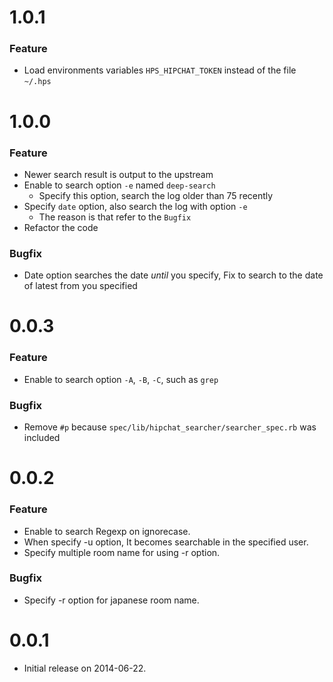 # 1.0.1
### Feature
* Load environments variables `HPS_HIPCHAT_TOKEN` instead of the file `~/.hps`

# 1.0.0
### Feature
* Newer search result is output to the upstream
* Enable to search option `-e` named `deep-search`
   * Specify this option, search the log older than 75 recently
* Specify `date` option, also search the log with option `-e`
   * The reason is that refer to the `Bugfix`
* Refactor the code

### Bugfix
* Date option searches the date *until* you specify, Fix to search to the date of latest from you specified

# 0.0.3
### Feature
* Enable to search option `-A`, `-B`, `-C`, such as `grep`

### Bugfix
* Remove `#p` because `spec/lib/hipchat_searcher/searcher_spec.rb` was included

# 0.0.2
### Feature
* Enable to search Regexp on ignorecase.
* When specify -u option, It becomes searchable in the specified user.
* Specify multiple room name for using -r option.

### Bugfix
* Specify -r option for japanese room name.

# 0.0.1
* Initial release on 2014-06-22.
